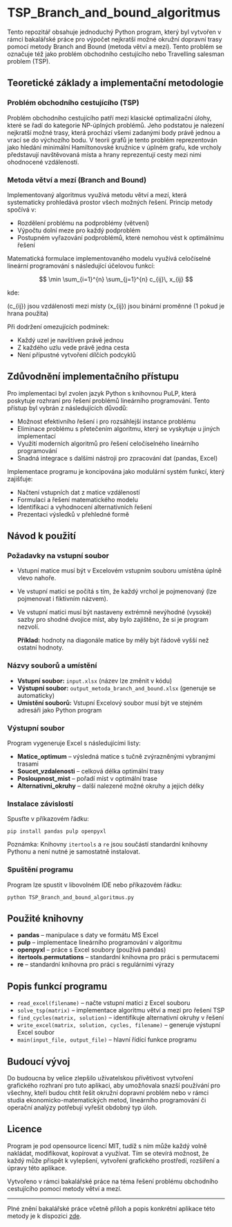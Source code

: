 
# TSP_Branch_and_bound_algoritmus

Tento repozitář obsahuje jednoduchý Python program, který byl vytvořen v rámci bakalářské práce pro výpočet nejkratší možné okružní dopravní trasy pomocí metody Branch and Bound (metoda větví a mezí). Tento problém se označuje též jako problém obchodního cestujícího nebo Travelling salesman problem (TSP).

## Teoretické základy a implementační metodologie

### Problém obchodního cestujícího (TSP)

Problém obchodního cestujícího patří mezi klasické optimalizační úlohy, které se řadí do kategorie NP-úplných problémů. Jeho podstatou je nalezení nejkratší možné trasy, která prochází všemi zadanými body právě jednou a vrací se do výchozího bodu. V teorii grafů je tento problém reprezentován jako hledání minimální Hamiltonovské kružnice v úplném grafu, kde vrcholy představují navštěvovaná místa a hrany reprezentují cesty mezi nimi ohodnocené vzdáleností.

### Metoda větví a mezí (Branch and Bound)

Implementovaný algoritmus využívá metodu větví a mezí, která systematicky prohledává prostor všech možných řešení. Princip metody spočívá v:

- Rozdělení problému na podproblémy (větvení)
- Výpočtu dolní meze pro každý podproblém
- Postupném vyřazování podproblémů, které nemohou vést k optimálnímu řešení

Matematická formulace implementovaného modelu využívá celočíselné lineární programování s následující účelovou funkcí:

$$
\min \sum_{i=1}^{n} \sum_{j=1}^{n} c_{ij}\, x_{ij}
$$

kde:

(c_{ij}) jsou vzdálenosti mezi místy
(x_{ij}) jsou binární proměnné (1 pokud je hrana použita)

Při dodržení omezujících podmínek:
- Každý uzel je navštíven právě jednou
- Z každého uzlu vede právě jedna cesta
- Není přípustné vytvoření dílčích podcyklů

## Zdůvodnění implementačního přístupu

Pro implementaci byl zvolen jazyk Python s knihovnou PuLP, která poskytuje rozhraní pro řešení problémů lineárního programování. Tento přístup byl vybrán z následujících důvodů:

- Možnost efektivního řešení i pro rozsáhlejší instance problému
- Eliminace problému s přetečením algoritmu, který se vyskytuje u jiných implementací
- Využití moderních algoritmů pro řešení celočíselného lineárního programování
- Snadná integrace s dalšími nástroji pro zpracování dat (pandas, Excel)

Implementace programu je koncipována jako modulární systém funkcí, který zajišťuje:

- Načtení vstupních dat z matice vzdáleností
- Formulaci a řešení matematického modelu
- Identifikaci a vyhodnocení alternativních řešení
- Prezentaci výsledků v přehledné formě

## Návod k použití

### Požadavky na vstupní soubor

- Vstupní matice musí být v Excelovém vstupním souboru umístěna úplně vlevo nahoře.
- Ve vstupní matici se počítá s tím, že každý vrchol je pojmenovaný (lze pojmenovat i fiktivním názvem).
- Ve vstupní matici musí být nastaveny extrémně nevýhodné (vysoké) sazby pro shodné dvojice míst, aby bylo zajištěno, že si je program nezvolí.

  **Příklad:** hodnoty na diagonále matice by měly být řádově vyšší než ostatní hodnoty.

### Názvy souborů a umístění

- **Vstupní soubor:** `input.xlsx` (název lze změnit v kódu)
- **Výstupní soubor:** `output_metoda_branch_and_bound.xlsx` (generuje se automaticky)
- **Umístění souborů:** Vstupní Excelový soubor musí být ve stejném adresáři jako Python program

### Výstupní soubor

Program vygeneruje Excel s následujícími listy:

- **Matice_optimum** – výsledná matice s tučně zvýrazněnými vybranými trasami
- **Soucet_vzdalenosti** – celková délka optimální trasy
- **Posloupnost_mist** – pořadí míst v optimální trase
- **Alternativni_okruhy** – další nalezené možné okruhy a jejich délky

### Instalace závislostí

Spusťte v příkazovém řádku:

```
pip install pandas pulp openpyxl
```


Poznámka: Knihovny `itertools` a `re` jsou součástí standardní knihovny Pythonu a není nutné je samostatně instalovat.

### Spuštění programu

Program lze spustit v libovolném IDE nebo příkazovém řádku:

```
python TSP_Branch_and_bound_algoritmus.py
```


## Použité knihovny

- **pandas** – manipulace s daty ve formátu MS Excel
- **pulp** – implementace lineárního programování v algoritmu
- **openpyxl** – práce s Excel soubory (používá pandas)
- **itertools.permutations** – standardní knihovna pro práci s permutacemi
- **re** – standardní knihovna pro práci s regulárními výrazy

## Popis funkcí programu

- `read_excel(filename)` – načte vstupní matici z Excel souboru
- `solve_tsp(matrix)` – implementace algoritmu větví a mezí pro řešení TSP
- `find_cycles(matrix, solution)` – identifikuje alternativní okruhy v řešení
- `write_excel(matrix, solution, cycles, filename)` – generuje výstupní Excel soubor
- `main(input_file, output_file)` – hlavní řídící funkce programu

## Budoucí vývoj

Do budoucna by velice zlepšilo uživatelskou přívětivost vytvoření grafického rozhraní pro tuto aplikaci, aby umožňovala snazší používání pro všechny, kteří budou chtít řešit okružní dopravní problém nebo v rámci studia ekonomicko-matematických metod, lineárního programování či operační analýzy potřebují vyřešit obdobný typ úloh.

## Licence

Program je pod opensource licencí MIT, tudíž s ním může každý volně nakládat, modifikovat, kopírovat a využívat. Tím se otevírá možnost, že každý může přispět k vylepšení, vytvoření grafického prostředí, rozšíření a úpravy této aplikace.

Vytvořeno v rámci bakalářské práce na téma řešení problému obchodního cestujícího pomocí metody větví a mezí.

---

Plné znění bakalářské práce včetně příloh a popis konkrétní aplikace této metody je k dispozici [zde](https://is.czu.cz/zp/index.pl?podrobnosti_zp=337864;zpet=;prehled=vyhledavani;vzorek_zp=fric;kde=nazev;kde=autor;kde=klic_slova;filtr_stav=bez;zobrazit=Zobrazit;typ=1;typ=2;typ=3;typ=101;typ=8;typ=7;fakulta=20;fakulta=41;fakulta=40;fakulta=71;fakulta=50;fakulta=73;fakulta=72;fakulta=10;fakulta=30;obhajoba=2024;obhajoba=2023;obhajoba=2022;jazyk=1;jazyk=3;jazyk=2;jazyk=-1).

